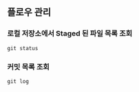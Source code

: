 ## 플로우 관리

### 로컬 저장소에서 Staged 된 파일 목록 조회
```Shell
git status
```

### 커밋 목록 조회
```Shell
git log
```